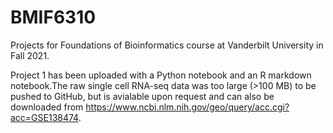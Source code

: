 # BMIF6310
Projects for Foundations of Bioinformatics course at Vanderbilt University in Fall 2021.

Project 1 has been uploaded with a Python notebook and an R markdown notebook.The raw single cell RNA-seq data was too large (>100 MB) to be pushed to GitHub, but is avialable upon request and can also be downloaded from https://www.ncbi.nlm.nih.gov/geo/query/acc.cgi?acc=GSE138474. 
